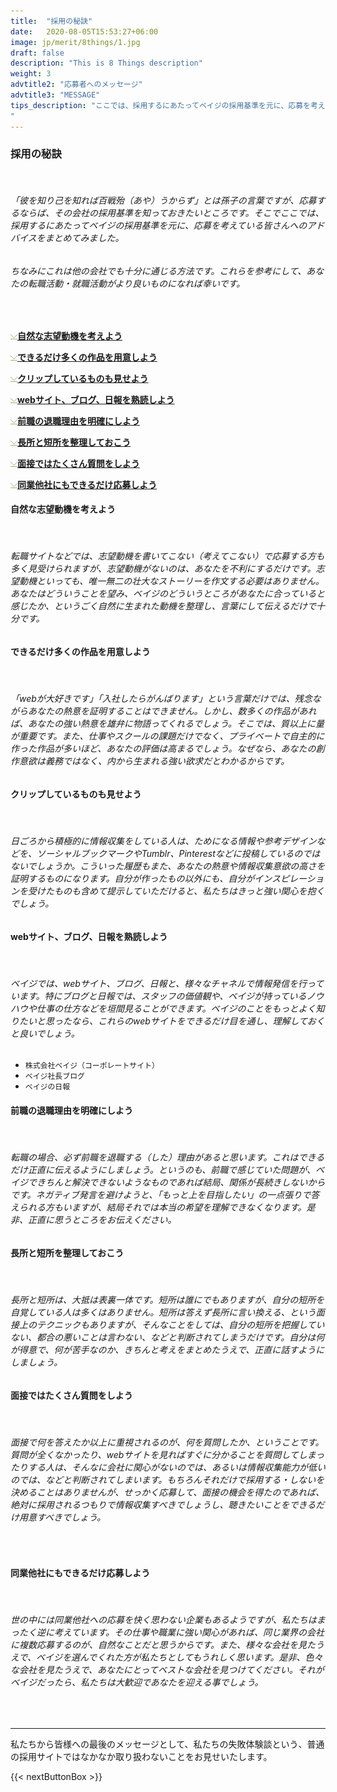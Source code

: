 ```yaml
---
title:  "採用の秘訣"
date:   2020-08-05T15:53:27+06:00
image: jp/merit/8things/1.jpg
draft: false
description: "This is 8 Things description"
weight: 3
advtitle2: "応募者へのメッセージ"
advtitle3: "MESSAGE"
tips_description: "ここでは、採用するにあたってベイジの採用基準を元に、応募を考えている皆様へのアドバイスをまとめました。
"
---
```


### **採用の秘訣**
&nbsp;
###### 「彼を知り己を知れば百戦殆（あや）うからず」とは孫子の言葉ですが、応募するならば、その会社の採用基準を知っておきたいところです。そこでここでは、採用するにあたってベイジの採用基準を元に、応募を考えている皆さんへのアドバイスをまとめてみました。

###### ちなみにこれは他の会社でも十分に通じる方法です。これらを参考にして、あなたの転職活動・就職活動がより良いものになれば幸いです。    

&nbsp;

![Images Not Available](../../ico_arw_page_anchor.gif)[**自然な志望動機を考えよう**](#自然な志望動機を考えよう)

![Images Not Available](../../ico_arw_page_anchor.gif)[**できるだけ多くの作品を用意しよう**](#できるだけ多くの作品を用意しよう)

![Images Not Available](../../ico_arw_page_anchor.gif)[**クリップしているものも見せよう**](#クリップしているものも見せよう)

![Images Not Available](../../ico_arw_page_anchor.gif)[**webサイト、ブログ、日報を熟読しよう**](#webサイト、ブログ、日報を熟読しよう)

![Images Not Available](../../ico_arw_page_anchor.gif)[**前職の退職理由を明確にしよう**](#前職の退職理由を明確にしよう)

![Images Not Available](../../ico_arw_page_anchor.gif)[**長所と短所を整理しておこう**](#長所と短所を整理しておこう)

![Images Not Available](../../ico_arw_page_anchor.gif)[**面接ではたくさん質問をしよう**](#面接ではたくさん質問をしよう)

![Images Not Available](../../ico_arw_page_anchor.gif)[**同業他社にもできるだけ応募しよう**](#同業他社にもできるだけ応募しよう)

#### **自然な志望動機を考えよう**
&nbsp;
###### 転職サイトなどでは、志望動機を書いてこない（考えてこない）で応募する方も多く見受けられますが、志望動機がないのは、あなたを不利にするだけです。志望動機といっても、唯一無二の壮大なストーリーを作文する必要はありません。あなたはどういうことを望み、ベイジのどういうところがあなたに合っていると感じたか、というごく自然に生まれた動機を整理し、言葉にして伝えるだけで十分です。

#### **できるだけ多くの作品を用意しよう**
&nbsp;
###### 「webが大好きです」「入社したらがんばります」という言葉だけでは、残念ながらあなたの熱意を証明することはできません。しかし、数多くの作品があれば、あなたの強い熱意を雄弁に物語ってくれるでしょう。そこでは、質以上に量が重要です。また、仕事やスクールの課題だけでなく、プライベートで自主的に作った作品が多いほど、あなたの評価は高まるでしょう。なぜなら、あなたの創作意欲は義務ではなく、内から生まれる強い欲求だとわかるからです。

#### **クリップしているものも見せよう**
&nbsp;
###### 日ごろから積極的に情報収集をしている人は、ためになる情報や参考デザインなどを、ソーシャルブックマークやTumblr、Pinterestなどに投稿しているのではないでしょうか。こういった履歴もまた、あなたの熱意や情報収集意欲の高さを証明するものになります。自分が作ったもの以外にも、自分がインスピレーションを受けたものも含めて提示していただけると、私たちはきっと強い関心を抱くでしょう。

#### **webサイト、ブログ、日報を熟読しよう**
&nbsp;
###### ベイジでは、webサイト、ブログ、日報と、様々なチャネルで情報発信を行っています。特にブログと日報では、スタッフの価値観や、ベイジが持っているノウハウや仕事の仕方などを垣間見ることができます。ベイジのことをもっとよく知りたいと思ったなら、これらのwebサイトをできるだけ目を通し、理解しておくと良いでしょう。
* `株式会社ベイジ（コーポレートサイト）`
* `ベイジ社長ブログ`
* `ベイジの日報`

#### **前職の退職理由を明確にしよう**
&nbsp;
###### 転職の場合、必ず前職を退職する（した）理由があると思います。これはできるだけ正直に伝えるようにしましょう。というのも、前職で感じていた問題が、ベイジできちんと解決できないようなものであれば結局、関係が長続きしないからです。ネガティブ発言を避けようと、「もっと上を目指したい」の一点張りで答えられる方もいますが、結局それでは本当の希望を理解できなくなります。是非、正直に思うところをお伝えください。

#### **長所と短所を整理しておこう**
&nbsp;
###### 長所と短所は、大抵は表裏一体です。短所は誰にでもありますが、自分の短所を自覚している人は多くはありません。短所は答えず長所に言い換える、という面接上のテクニックもありますが、そんなことをしては、自分の短所を把握していない、都合の悪いことは言わない、などと判断されてしまうだけです。自分は何が得意で、何が苦手なのか、きちんと考えをまとめたうえで、正直に話すようにしましょう。

#### **面接ではたくさん質問をしよう**
&nbsp;
###### 面接で何を答えたか以上に重視されるのが、何を質問したか、ということです。質問が全くなかったり、webサイトを見ればすぐに分かることを質問してしまったりする人は、そんなに会社に関心がないのでは、あるいは情報収集能力が低いのでは、などと判断されてしまいます。もちろんそれだけで採用する・しないを決めることはありませんが、せっかく応募して、面接の機会を得たのであれば、絶対に採用されるつもりで情報収集すべきでしょうし、聴きたいことをできるだけ用意すべきでしょう。
&nbsp;

#### **同業他社にもできるだけ応募しよう**
&nbsp;
###### 世の中には同業他社への応募を快く思わない企業もあるようですが、私たちはまったく逆に考えています。その仕事や職業に強い関心があれば、同じ業界の会社に複数応募するのが、自然なことだと思うからです。また、様々な会社を見たうえで、ベイジを選んでくれた方が私たちとしてもうれしく思います。是非、色々な会社を見たうえで、あなたにとってベストな会社を見つけてください。それがベイジだったら、私たちは大歓迎であなたを迎える事でしょう。

&nbsp;

---
私たちから皆様への最後のメッセージとして、私たちの失敗体験談という、普通の採用サイトではなかなか取り扱わないことをお見せいたします。

{{< nextButtonBox >}}
